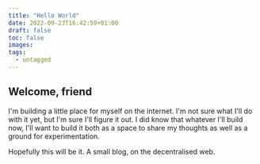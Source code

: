 ```yaml
---
title: "Hello World"
date: 2022-09-23T16:42:59+01:00
draft: false
toc: false
images:
tags:
  - untagged
---
```


## Welcome, friend
I'm building a little place for myself on the internet. I'm not sure what I'll do with it yet, but I'm sure I'll figure it out. I did know that whatever I'll build now, I'll want to build it both as a space to share my thoughts as well as a ground for experimentation.

Hopefully this will be it. A small blog, on the decentralised web.